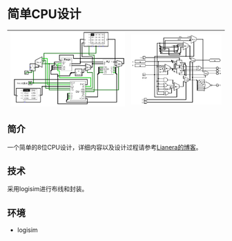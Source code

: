 # 简单CPU设计

| ![](cpu.png)  | ![](fu.png)  |
|---|---|

## 简介

一个简单的8位CPU设计，详细内容以及设计过程请参考[Lianera的博客](http://lianera.github.io/)。

## 技术

采用logisim进行布线和封装。

## 环境

* logisim